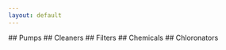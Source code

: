 ```yaml
---
layout: default
---
```


<a name="Pumps"/>
## Pumps

<a name="Cleaners"/>
## Cleaners

<a name="Filters"/>
## Filters

<a name="Chemicals"/>
## Chemicals

<a name="Chloronators"/>
## Chloronators

